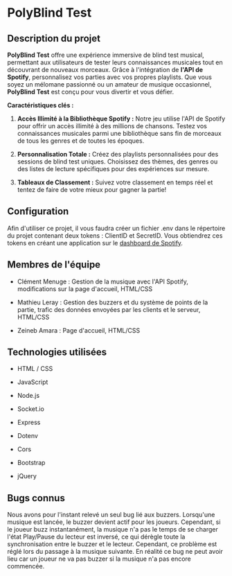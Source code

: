 
# PolyBlind Test

  

## Description du projet

  

**PolyBlind Test** offre une expérience immersive de blind test musical, permettant aux utilisateurs de tester leurs connaissances musicales tout en découvrant de nouveaux morceaux. Grâce à l'intégration de **l'API de Spotify**, personnalisez vos parties avec vos propres playlists. Que vous soyez un mélomane passionné ou un amateur de musique occasionnel, **PolyBlind Test** est conçu pour vous divertir et vous défier.

  

**Caractéristiques clés :**

  

1.  **Accès Illimité à la Bibliothèque Spotify :** Notre jeu utilise l'API de Spotify pour offrir un accès illimité à des millions de chansons. Testez vos connaissances musicales parmi une bibliothèque sans fin de morceaux de tous les genres et de toutes les époques.

2.  **Personnalisation Totale :** Créez des playlists personnalisées pour des sessions de blind test uniques. Choisissez des thèmes, des genres ou des listes de lecture spécifiques pour des expériences sur mesure.

3.  **Tableaux de Classement :** Suivez votre classement en temps réel et tentez de faire de votre mieux pour gagner la partie!

  

## Configuration

  

Afin d'utiliser ce projet, il vous faudra créer un fichier .env dans le répertoire du projet contenant deux tokens : ClientID et SecretID. Vous obtiendrez ces tokens en créant une application sur le [dashboard de Spotify](https://developer.spotify.com/dashboard). 

  

## Membres de l'équipe

  

- Clément Menuge : Gestion de la musique avec l'API Spotify, modifications sur la page d'accueil, HTML/CSS

  

- Mathieu Leray : Gestion des buzzers et du système de points de la partie, trafic des données envoyées par les clients et le serveur, HTML/CSS

  

- Zeineb Amara : Page d'accueil, HTML/CSS

  

## Technologies utilisées

  

- HTML / CSS

- JavaScript

- Node.js

- Socket.io

- Express

- Dotenv

- Cors

- Bootstrap

- jQuery

  

## Bugs connus

  

Nous avons pour l'instant relevé un seul bug lié aux buzzers. Lorsqu'une musique est lancée, le buzzer devient actif pour les joueurs. Cependant, si le joueur buzz instantanément, la musique n'a pas le temps de se charger l'état Play/Pause du lecteur est inversé, ce qui dérègle toute la synchronisation entre le buzzer et le lecteur. Cependant, ce problème est réglé lors du passage à la musique suivante. En réalité ce bug ne peut avoir lieu car un joueur ne va pas buzzer si la musique n'a pas encore commencée.